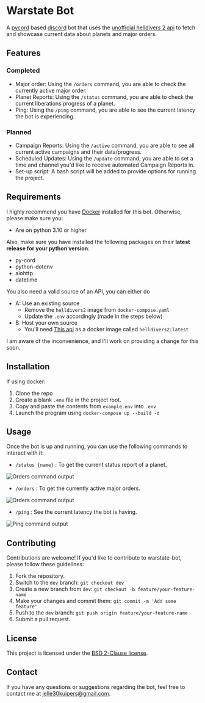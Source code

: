 # Warstate Bot

A [pycord](https://pycord.dev/) based [discord](https://discord.com/) bot that uses the [unofficial helldivers 2 api](https://github.com/dealloc/helldivers2-api) to fetch and showcase current data about planets and major orders.

## Features

### Completed

- Major order: Using the `/orders` command, you are able to check the currently active major order.
- Planet Reports: Using the `/status` command, you are able to check the current liberations progress of a planet.
- Ping: Using the `/ping` command, you are able to see the current latency the bot is experiencing.

### Planned

- Campaign Reports: Using the `/active` command, you are able to see all current active campaigns and their data/progress.
- Scheduled Updates: Using the `/update` command, you are able to set a time and channel you'd like to receive automated Campaign Reports in.
- Set-up script: A bash script will be added to provide options for running the project.

## Requirements

I highly recommend you have [Docker](https://www.docker.com/products/docker-desktop/) installed for this bot.
Otherwise, please make sure you:
- Are on python 3.10 or higher

Also, make sure you have installed the following packages on their **latest release for your python version**:
- py-cord
- python-dotenv
- aiohttp
- datetime

You also need a valid source of an API, you can either do
- A: Use an existing source
    - Remove the `helldivers2` image from `docker-compose.yaml`
    - Update the `.env` accordingly (made in the steps below)
- B: Host your own source
    - You'll need [This api](https://github.com/dealloc/helldivers2-api) as a docker image called `helldivers2:latest`

I am aware of the inconvenience, and I'll work on providing a change for this soon.

## Installation

If using docker:
1. Clone the repo
2. Create a blank `.env` file in the project root.
3. Copy and paste the contents from `example.env` into `.env`
4. Launch the program using `docker-compose up --build -d`

## Usage

Once the bot is up and running, you can use the following commands to interact with it:

- `/status {name}` : To get the current status report of a planet.

![Orders command output](https://i.ibb.co/TL2FP1L/Screenshot-from-2024-03-07-01-36-37.png)

- `/orders` : To get the currently active major orders.

![Orders command output](https://i.ibb.co/6rJMfDF/Screenshot-from-2024-03-07-01-37-34.png)

- `/ping`  : See the current latency the bot is having.

![Ping command output](https://i.ibb.co/4Y2d6St/Screenshot-from-2024-03-07-16-22-36.png)

<!-- not ready yet
- `/active` : To gTo get a -ull-report of the currently active major orders aswell as status reportorform every planet currently marked with an offense or decence campaign.
- `/schedule` : To sTo set a channel and time you'd like the bot to sed a `/active` report to.
 -->

## Contributing

Contributions are welcome! If you'd like to contribute to warstate-bot, please follow these guidelines:

1. Fork the repository.
2. Switch to the `dev` branch: `git checkout dev`
3. Create a new branch from `dev`: `git checkout -b feature/your-feature-name`
4. Make your changes and commit them: `git commit -m 'Add some feature'`
5. Push to the `dev` branch: `git push origin feature/your-feature-name`
6. Submit a pull request.

## License

This project is licensed under the [BSD 2-Clause license](https://github.com/Jelle-Kuipers/Helldivers2-warstate-bot?tab=BSD-2-Clause-1-ov-file#).

## Contact

If you have any questions or suggestions regarding the bot, feel free to contact me at [jelle30kuipers@gmail.com](mailto:jelle30kuipers@gmail.com).

